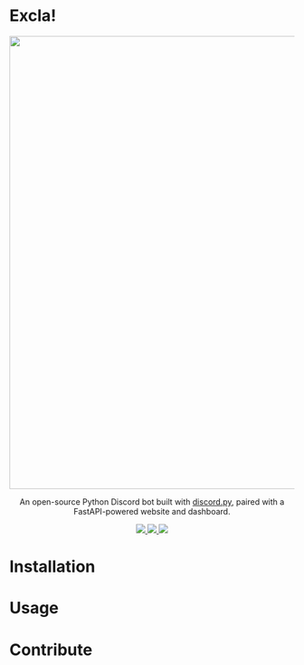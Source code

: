 # Excla!

<div>
  <p align="center">
    <img src="https://enitoxy.com/static/img/excla-banner-transparent.png" width="800"> 
  </p>
  <p align="center">
    An open-source Python Discord bot built with <a href="https://github.com/Rapptz/discord.py">discord.py</a>, paired with a FastAPI-powered website and dashboard.
  </p>
  <p align="center">
    <a href="https://github.com/astral-sh/ruff">
        <img src="https://img.shields.io/endpoint?url=https://raw.githubusercontent.com/astral-sh/ruff/main/assets/badge/v2.json">
    </a>
    <a href="https://github.com/fastapi/fastapi">
        <img src="https://img.shields.io/badge/FastAPI-005571?logo=fastapi">
    </a>
    <a href="https://github.com/Enitoxy/Excla2/blob/main/LICENSE">
        <img src="https://img.shields.io/github/license/Enitoxy/Excla2">
    </a>
  </p>
</div>

# Installation

# Usage

# Contribute

